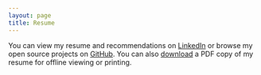 ```yaml
---
layout: page
title: Resume
---
```


You can view my resume and recommendations on <a href="http://www.linkedin.com/in/mbmccorm" target="_blank">LinkedIn</a> or browse my open source projects on <a href="http://github.com/mbmccormick" target="_blank">GitHub</a>. You can also <a href="matt_mccormick.pdf">download</a> a PDF copy of my resume for offline viewing or printing.